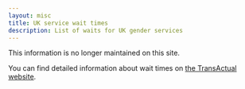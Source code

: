 ```yaml
---
layout: misc
title: UK service wait times
description: List of waits for UK gender services
---
```


This information is no longer maintained on this site.

You can find detailed information about wait times on [the TransActual website](https://transactual.org.uk/medical-transition/gender-dysphoria-clinics/).